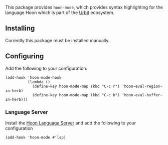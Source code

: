 This package provides `hoon-mode`, which provides syntax highlighting
for the language Hoon which is part of the [Urbit](https://urbit.org)
ecosystem.


## Installing
Currently this package must be installed manually.


## Configuring
Add the following to your configuration:

	(add-hook 'hoon-mode-hook
	          (lambda ()
	            (define-key hoon-mode-map (kbd "C-c r") 'hoon-eval-region-in-herb)
	            (define-key hoon-mode-map (kbd "C-c b") 'hoon-eval-buffer-in-herb)))

### Language Server
Install the [Hoon Language
Server](https://github.com/urbit/hoon-language-server)
and add the following to your configuration
``` emacs-lisp
(add-hook 'hoon-mode #'lsp)
```

